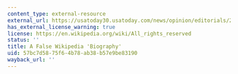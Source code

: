 ```yaml
---
content_type: external-resource
external_url: https://usatoday30.usatoday.com/news/opinion/editorials/2005-11-29-wikipedia-edit_x.htm
has_external_license_warning: true
license: https://en.wikipedia.org/wiki/All_rights_reserved
status: ''
title: A False Wikipedia 'Biography'
uid: 57bc7d58-75f6-4b78-ab38-b57e9be83190
wayback_url: ''
---
```


